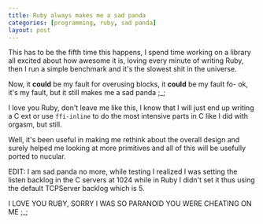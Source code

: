 ```yaml
---
title: Ruby always makes me a sad panda
categories: [programming, ruby, sad panda]
layout: post
---
```


This has to be the fifth time this happens, I spend time working on a library all excited
about how awesome it is, loving every minute of writing Ruby, then I run a simple benchmark
and it's the slowest shit in the universe.

Now, it **could** be my fault for overusing blocks, it **could** be my fault fo- ok, it's my fault,
but it still makes me a sad panda ;_;

I love you Ruby, don't leave me like this, I know that I will just end up writing a C ext or use
`ffi-inline` to do the most intensive parts in C like I did with orgasm, but still.

Well, it's been useful in making me rethink about the overall design and surely helped me
looking at more primitives and all of this will be usefully ported to nucular.

EDIT: I am sad panda no more, while testing I realized I was setting the listen backlog in the
C servers at 1024 while in Ruby I didn't set it thus using the default TCPServer backlog which is 5.

I LOVE YOU RUBY, SORRY I WAS SO PARANOID YOU WERE CHEATING ON ME ;_;
